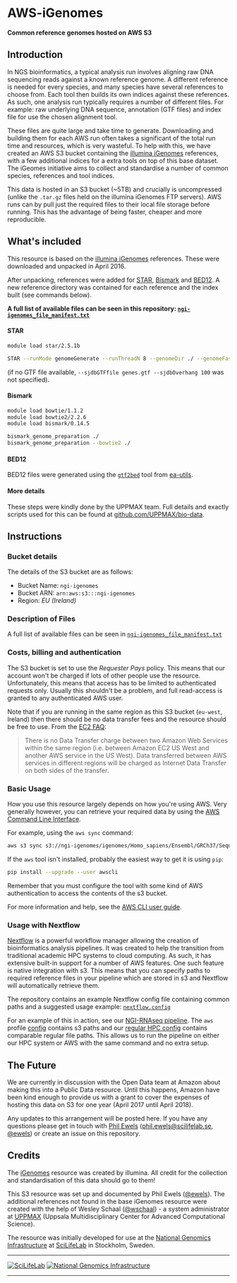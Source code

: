 # AWS-iGenomes

**Common reference genomes hosted on AWS S3**

## Introduction
In NGS bioinformatics, a typical analysis run involves aligning raw DNA sequencing reads against a known reference genome. A different reference is needed for every species, and many species have several references to choose from. Each tool then builds its own indices against these references. As such, one analysis run typically requires a number of different files. For example: raw underlying DNA sequence, annotation (GTF files) and index file for use the chosen alignment tool.

These files are quite large and take time to generate. Downloading and building them for each AWS run often takes a significant of the total run time and resources, which is very wasteful. To help with this, we have created an AWS S3 bucket containing the [illumina iGenomes](https://support.illumina.com/sequencing/sequencing_software/igenome.html) references, with a few additional indices for a extra tools on top of this base dataset. The iGeomes initiative aims to collect and standardise a number of common species, references and tool indices.

This data is hosted in an S3 bucket (~5TB) and crucially is uncompressed (unlike the `.tar.gz` files held on the illumina iGenomes FTP servers). AWS runs can by pull just the required files to their local file storage before running.  This has the advantage of being faster, cheaper and more reproducible.

## What's included
This resource is based on the [illumina iGenomes](https://support.illumina.com/sequencing/sequencing_software/igenome.html) references. These were downloaded and unpacked in April 2016.

After unpacking, references were added for [STAR](https://github.com/alexdobin/STAR), [Bismark](http://www.bioinformatics.babraham.ac.uk/projects/bismark/) and [BED12](https://genome.ucsc.edu/FAQ/FAQformat.html#format1). A new reference directory was contained for each reference and the index built (see commands below).

**A full list of available files can be seen in this repository:  [`ngi-igenomes_file_manifest.txt`](ngi-igenomes_file_manifest.txt)**

#### STAR
```bash
module load star/2.5.1b

STAR --runMode genomeGenerate --runThreadN 8 --genomeDir ./ --genomeFastaFiles genome.fa --sjdbGTFfile genes.gtf --sjdbOverhang 100
```
(if no GTF file available, `--sjdbGTFfile genes.gtf --sjdbOverhang 100` was not specified).

#### Bismark
```bash
module load bowtie/1.1.2
module load bowtie2/2.2.6
module load bismark/0.14.5

bismark_genome_preparation ./
bismark_genome_preparation --bowtie2 ./
```

#### BED12
BED12 files were generated using the [`gtf2bed`](https://github.com/ExpressionAnalysis/ea-utils/blob/master/clipper/gtf2bed) tool from [ea-utils](https://expressionanalysis.github.io/ea-utils/).

#### More details
These steps were kindly done by the UPPMAX team. Full details and exactly scripts used for this can be found at [github.com/UPPMAX/bio-data](https://github.com/UPPMAX/bio-data/tree/master/igenomes/index).

## Instructions
### Bucket details
The details of the S3 bucket are as follows:

* Bucket Name: `ngi-igenomes`
* Bucket ARN: `arn:aws:s3:::ngi-igenomes`
* Region: _EU (Ireland)_

### Description of Files
A full list of available files can be seen in [`ngi-igenomes_file_manifest.txt`](ngi-igenomes_file_manifest.txt)

### Costs, billing and authentication
The S3 bucket is set to use the _Requester Pays_ policy. This means that our account won't be charged if lots of other people use the resource. Unfortunately, this means that access has to be limited to authenticated requests only. Usually this shouldn't be a problem, and full read-access is granted to any authenticated AWS user.

Note that if you are running in the same region as this S3 bucket (`eu-west`, Ireland) then there should be no data transfer fees and the resource should be free to use. From the [EC2 FAQ](https://aws.amazon.com/ec2/faqs/):

> There is no Data Transfer charge between two Amazon Web Services within the same region (i.e. between Amazon EC2 US West and another AWS service in the US West). Data transferred between AWS services in different regions will be charged as Internet Data Transfer on both sides of the transfer.

### Basic Usage
How you use this resource largely depends on how you're using AWS. Very generally however, you can retrieve your required data by using the [AWS Command Line Interface](https://aws.amazon.com/cli/).

For example, using the `aws sync` command:

```bash
aws s3 sync s3://ngi-igenomes/igenomes/Homo_sapiens/Ensembl/GRCh37/Sequence/STARIndex/ ./my_refs/
```

If the `aws` tool isn't installed, probably the easiest way to get it is using `pip`:

```bash
pip install --upgrade --user awscli
```

Remember that you must configure the tool with some kind of AWS authentication to access the contents of the s3 bucket.

For more information and help, see the [AWS CLI user guide](http://docs.aws.amazon.com/cli/latest/userguide/cli-chap-getting-set-up.html).

### Usage with Nextflow
[Nextflow](https://www.nextflow.io/) is a powerful workflow manager allowing the creation of bioinformatics analysis pipelines. It was created to help the transition from traditional academic HPC systems to cloud computing. As such, it has extensive built-in support for a number of AWS features. One such feature is native integration with s3. This means that you can specify paths to required reference files in your pipeline which are stored in s3 and Nextflow will automatically retrieve them.

The repository contains an example Nextflow config file containing common paths and a suggested usage example: [`nextflow.config`](nextflow.config)

For an example of this in action, see our [NGI-RNAseq pipeline](https://github.com/SciLifeLab/NGI-RNAseq/). The `aws` profile [config](https://github.com/SciLifeLab/NGI-RNAseq/blob/master/conf/aws.config#L61-L193) contains s3 paths and our [regular HPC config](https://github.com/SciLifeLab/NGI-RNAseq/blob/master/conf/uppmax.config#L113-L245) contains comparable regular file paths. This allows us to run the pipeline on either our HPC system or AWS with the same command and no extra setup.

## The Future
We are currently in discussion with the Open Data team at Amazon about making this into a Public Data resource. Until this happens, Amazon have been kind enough to provide us with a grant to cover the expenses of hosting this data on S3 for one year (April 2017 until April 2018).

Any updates to this arrangement will be posted here. If you have any questions please get in touch with [Phil Ewels](http://phil.ewels.co.uk) (phil.ewels@scilifelab.se, [@ewels](https://github.com/ewels)) or create an issue on this repository.


## Credits
The [iGenomes](https://support.illumina.com/sequencing/sequencing_software/igenome.html) resource was created by illumina. All credit for the collection and standardisation of this data should go to them!

This S3 resource was set up and documented by Phil Ewels ([@ewels](https://github.com/ewels)). The additional references not found in the base iGenomes resource were created with the help of Wesley Schaal ([@wschaal](https://github.com/wschaal)) - a system administrator at [UPPMAX](https://www.uppmax.uu.se/) (Uppsala Multidisciplinary Center for Advanced Computational Science).

The resource was initially developed for use at the [National Genomics Infrastructure](https://portal.scilifelab.se/genomics/) at [SciLifeLab](http://www.scilifelab.se/) in Stockholm, Sweden.

---

[![SciLifeLab](https://raw.githubusercontent.com/SciLifeLab/NGI-RNAseq/master/docs/images/SciLifeLab_logo.png)](http://www.scilifelab.se/)
[![National Genomics Infrastructure](https://raw.githubusercontent.com/SciLifeLab/NGI-RNAseq/master/docs/images/NGI_logo.png)](https://ngisweden.scilifelab.se/)

---
